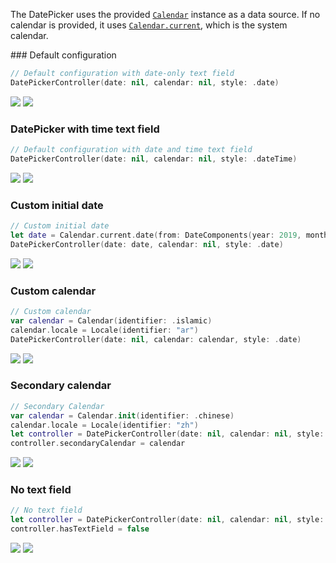 The DatePicker uses the provided [`Calendar`](https://developer.apple.com/documentation/foundation/calendar) instance as a data source. If no calendar is provided, it uses [`Calendar.current`](https://developer.apple.com/documentation/foundation/calendar/2293438-current), which is the system calendar.

<DisplayToggle onText="Dark" offText="Light" label="Theme Switcher">
### Default configuration

```Swift
// Default configuration with date-only text field
DatePickerController(date: nil, calendar: nil, style: .date)
```

<img className="off" src="https://res.cdn.office.net/files/fabric-cdn-prod_20230126.003-cdn-prod_20200504.001/fabric-website/images/controls/macos/DateTimePicker/datepicker_currentdate_light.png?text=LightMode" />
<img className="on" src="https://res.cdn.office.net/files/fabric-cdn-prod_20230126.003-cdn-prod_20200504.001/fabric-website/images/controls/macos/DateTimePicker/datepicker_currentdate_dark.png?text=DarkMode" />

### DatePicker with time text field

```Swift
// Default configuration with date and time text field
DatePickerController(date: nil, calendar: nil, style: .dateTime)
```

<img className="off" src="https://res.cdn.office.net/files/fabric-cdn-prod_20230126.003-cdn-prod_20200504.001/fabric-website/images/controls/macos/DateTimePicker/datepicker_currentdate_time_light.png?text=LightMode" />
<img className="on" src="https://res.cdn.office.net/files/fabric-cdn-prod_20230126.003-cdn-prod_20200504.001/fabric-website/images/controls/macos/DateTimePicker/datepicker_currentdate_time_dark.png?text=DarkMode" />

### Custom initial date

```Swift
// Custom initial date
let date = Calendar.current.date(from: DateComponents(year: 2019, month: 1, day: 1))
DatePickerController(date: date, calendar: nil, style: .date)
```

<img className="off" src="https://res.cdn.office.net/files/fabric-cdn-prod_20230126.003-cdn-prod_20200504.001/fabric-website/images/controls/macos/DateTimePicker/datepicker_specificdate_light.png?text=LightMode" />
<img className="on" src="https://res.cdn.office.net/files/fabric-cdn-prod_20230126.003-cdn-prod_20200504.001/fabric-website/images/controls/macos/DateTimePicker/datepicker_specificdate_dark.png?text=DarkMode" />

### Custom calendar

```Swift
// Custom calendar
var calendar = Calendar(identifier: .islamic)
calendar.locale = Locale(identifier: "ar")
DatePickerController(date: nil, calendar: calendar, style: .date)
```

<img className="off" src="https://res.cdn.office.net/files/fabric-cdn-prod_20230126.003-cdn-prod_20200504.001/fabric-website/images/controls/macos/DateTimePicker/datepicker_ar_currentdate_light.png?text=LightMode" />
<img className="on" src="https://res.cdn.office.net/files/fabric-cdn-prod_20230126.003-cdn-prod_20200504.001/fabric-website/images/controls/macos/DateTimePicker/datepicker_ar_currentdate_dark.png?text=DarkMode" />

### Secondary calendar

```Swift
// Secondary Calendar
var calendar = Calendar.init(identifier: .chinese)
calendar.locale = Locale(identifier: "zh")
let controller = DatePickerController(date: nil, calendar: nil, style: .date)
controller.secondaryCalendar = calendar
```

<img className="off" src="https://res.cdn.office.net/files/fabric-cdn-prod_20230126.003-cdn-prod_20200504.001/fabric-website/images/controls/macos/DateTimePicker/datepicker_secondary_light.png?text=LightMode" />
<img className="on" src="https://res.cdn.office.net/files/fabric-cdn-prod_20230126.003-cdn-prod_20200504.001/fabric-website/images/controls/macos/DateTimePicker/datepicker_secondary_dark.png?text=DarkMode" />

### No text field

```Swift
// No text field
let controller = DatePickerController(date: nil, calendar: nil, style: .date)
controller.hasTextField = false
```

<img className="off" src="https://res.cdn.office.net/files/fabric-cdn-prod_20230126.003-cdn-prod_20200504.001/fabric-website/images/controls/macos/DateTimePicker/datepicker_notextpicker_light.png?text=LightMode" />
<img className="on" src="https://res.cdn.office.net/files/fabric-cdn-prod_20230126.003-cdn-prod_20200504.001/fabric-website/images/controls/macos/DateTimePicker/datepicker_notextpicker_dark.png?text=DarkMode" />

</DisplayToggle>
